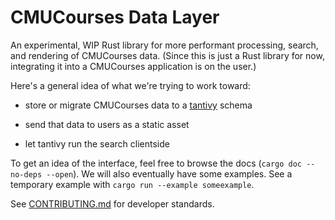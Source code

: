 # CMUCourses Data Layer

An experimental, WIP Rust library for more performant processing, search, and rendering of CMUCourses data. (Since this is just a Rust library for now, integrating it into a CMUCourses application is on the user.)

Here's a general idea of what we're trying to work toward:

- store or migrate CMUCourses data to a [tantivy](https://github.com/quickwit-oss/tantivy) schema

- send that data to users as a static asset

- let tantivy run the search clientside

To get an idea of the interface, feel free to browse the docs (`cargo doc --no-deps --open`). We will also eventually have some examples. See a temporary example with `cargo run --example someexample`.

See [CONTRIBUTING.md](./CONTRIBUTING.md) for developer standards.

